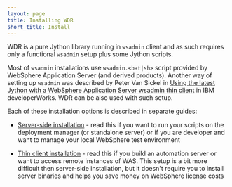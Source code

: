```yaml
---
layout: page
title: Installing WDR
short_title: Install
---
```


WDR is a pure Jython library running in `wsadmin` client and as such requires only a functional `wsadmin` setup plus some Jython scripts.

Most of `wsadmin` installations use `wsadmin.<bat|sh>` script provided by WebSphere Application Server (and derived products). Another way of setting up `wsadmin` was described by Peter Van Sickel in [Using the latest Jython with a WebSphere Application Server wsadmin thin client](http://www.ibm.com/developerworks/websphere/library/techarticles/1207_vansickel/1207_vansickel.html) in IBM developerWorks. WDR can be also used with such setup.

Each of these installation options is described in separate guides:

* [Server-side installation](install_server.html) - read this if you want to run your scripts on the deployment manager (or standalone server) or if you are developer and want to manage your local WebSphere test environment

* [Thin client installation](install_thin_client.html) - read this if you build an automation server or want to access remote instances of WAS. This setup is a bit more difficult then server-side installation, but it doesn't require you to install server binaries and helps you save money on WebSphere license costs
